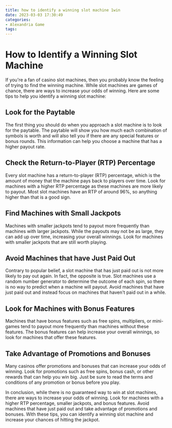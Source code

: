 ```yaml
---
title: how to identify a winning slot machine 1win
date: 2023-03-03 17:30:49
categories:
- Alexandria Game
tags:
---
```

# How to Identify a Winning Slot Machine

If you're a fan of casino slot machines, then you probably know the feeling of trying to find the winning machine. While slot machines are games of chance, there are ways to increase your odds of winning. Here are some tips to help you identify a winning slot machine:

## Look for the Paytable

The first thing you should do when you approach a slot machine is to look for the paytable. The paytable will show you how much each combination of symbols is worth and will also tell you if there are any special features or bonus rounds. This information can help you choose a machine that has a higher payout rate.

## Check the Return-to-Player (RTP) Percentage

Every slot machine has a return-to-player (RTP) percentage, which is the amount of money that the machine pays back to players over time. Look for machines with a higher RTP percentage as these machines are more likely to payout. Most slot machines have an RTP of around 96%, so anything higher than that is a good sign.

## Find Machines with Small Jackpots

Machines with smaller jackpots tend to payout more frequently than machines with larger jackpots. While the payouts may not be as large, they can add up over time, increasing your overall winnings. Look for machines with smaller jackpots that are still worth playing.

## Avoid Machines that have Just Paid Out

Contrary to popular belief, a slot machine that has just paid out is not more likely to pay out again. In fact, the opposite is true. Slot machines use a random number generator to determine the outcome of each spin, so there is no way to predict when a machine will payout. Avoid machines that have just paid out and instead focus on machines that haven't paid out in a while.

## Look for Machines with Bonus Features

Machines that have bonus features such as free spins, multipliers, or mini-games tend to payout more frequently than machines without these features. The bonus features can help increase your overall winnings, so look for machines that offer these features.

## Take Advantage of Promotions and Bonuses

Many casinos offer promotions and bonuses that can increase your odds of winning. Look for promotions such as free spins, bonus cash, or other rewards that can help you win big. Just be sure to read the terms and conditions of any promotion or bonus before you play.

In conclusion, while there is no guaranteed way to win at slot machines, there are ways to increase your odds of winning. Look for machines with a higher RTP percentage, smaller jackpots, and bonus features. Avoid machines that have just paid out and take advantage of promotions and bonuses. With these tips, you can identify a winning slot machine and increase your chances of hitting the jackpot.